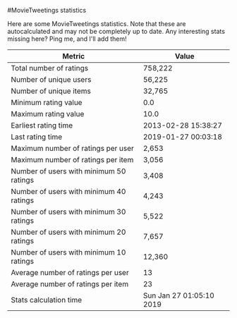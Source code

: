 #MovieTweetings statistics

Here are some MovieTweetings statistics. Note that these are autocalculated and may not be completely up to date. Any interesting stats missing here? Ping me, and I'll add them!

Metric | Value
--- | ---
Total number of ratings                 | 758,222
Number of unique users                  | 56,225
Number of unique items                  | 32,765
Minimum rating value                    | 0.0
Maximum rating value                    | 10.0
Earliest rating time                    | 2013-02-28 15:38:27
Last rating time                        | 2019-01-27 00:03:18
Maximum number of ratings per user      | 2,653
Maximum number of ratings per item      | 3,056
Number of users with minimum 50 ratings | 3,408
Number of users with minimum 40 ratings | 4,243
Number of users with minimum 30 ratings | 5,522
Number of users with minimum 20 ratings | 7,657
Number of users with minimum 10 ratings | 12,360
Average number of ratings per user      | 13
Average number of ratings per item      | 23
Stats calculation time                  | Sun Jan 27 01:05:10 2019

